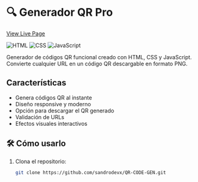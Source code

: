 # 🔍 Generador QR Pro

[View Live Page](https://sandrodevx.github.io/QR-CODE-GEN/)

![HTML](https://img.shields.io/badge/HTML-5-orange?style=flat-square)
![CSS](https://img.shields.io/badge/CSS-3-blue?style=flat-square)
![JavaScript](https://img.shields.io/badge/JavaScript-ES6-yellow?style=flat-square)

Generador de códigos QR funcional creado con HTML, CSS y JavaScript. Convierte cualquier URL en un código QR descargable en formato PNG.

##  Características
- Genera códigos QR al instante
- Diseño responsive y moderno
- Opción para descargar el QR generado
- Validación de URLs
- Efectos visuales interactivos

## 🛠️ Cómo usarlo
1. Clona el repositorio:
   ```bash
   git clone https://github.com/sandrodevx/QR-CODE-GEN.git
